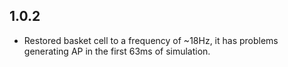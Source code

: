 ## 1.0.2

* Restored basket cell to a frequency of ~18Hz, it has problems generating AP in the first
  63ms of simulation.
